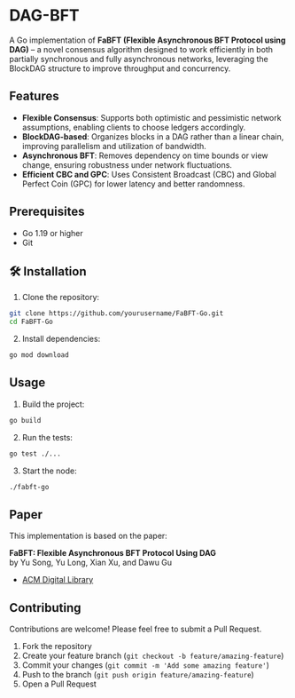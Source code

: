 # DAG-BFT

A Go implementation of **FaBFT (Flexible Asynchronous BFT Protocol using DAG)** – a novel consensus algorithm designed to work efficiently in both partially synchronous and fully asynchronous networks, leveraging the BlockDAG structure to improve throughput and concurrency.

## Features

- **Flexible Consensus**: Supports both optimistic and pessimistic network assumptions, enabling clients to choose ledgers accordingly.
- **BlockDAG-based**: Organizes blocks in a DAG rather than a linear chain, improving parallelism and utilization of bandwidth.
- **Asynchronous BFT**: Removes dependency on time bounds or view change, ensuring robustness under network fluctuations.
- **Efficient CBC and GPC**: Uses Consistent Broadcast (CBC) and Global Perfect Coin (GPC) for lower latency and better randomness.

## Prerequisites

- Go 1.19 or higher
- Git

## 🛠️ Installation

1. Clone the repository:
```bash
git clone https://github.com/yourusername/FaBFT-Go.git
cd FaBFT-Go
```

2. Install dependencies:
```bash
go mod download
```

## Usage

1. Build the project:
```bash
go build
```

2. Run the tests:
```bash
go test ./...
```

3. Start the node:
```bash
./fabft-go
```

## Paper

This implementation is based on the paper:

**FaBFT: Flexible Asynchronous BFT Protocol Using DAG**  
by Yu Song, Yu Long, Xian Xu, and Dawu Gu

- [ACM Digital Library](https://dl.acm.org/doi/10.1007/978-981-97-0945-8_20)

## Contributing

Contributions are welcome! Please feel free to submit a Pull Request.

1. Fork the repository
2. Create your feature branch (`git checkout -b feature/amazing-feature`)
3. Commit your changes (`git commit -m 'Add some amazing feature'`)
4. Push to the branch (`git push origin feature/amazing-feature`)
5. Open a Pull Request
